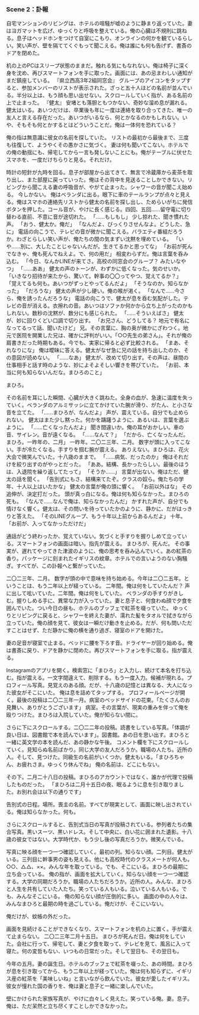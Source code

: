 ### Scene 2：訃報

自宅マンションのリビングは、ホテルの喧騒が嘘のように静まり返っていた。妻はヨガマットを広げ、ゆっくりと呼吸を整えている。俺の心臓は不規則に跳ねる。息子はヘッドホンをつけて自室にこもり、オンラインの何かを観ているらしい。笑い声が、壁を隔ててくぐもって聞こえる。俺は誰にも何も告げず、書斎のドアを閉めた。

机の上のPCはスリープ状態のままだ。触れる気にもなれない。俺は椅子に深く身を沈め、再びスマートフォンを手に取った。画面には、あの忌まわしい通知がまだ鎮座している。
『県立西高3年2組同窓会』
グループのアイコンをタップすると、参加メンバーのリストが表示された。ざっと五十人ほどの名前が並んでいる。半分以上は、もう顔も思い出せない。スクロールしていく指が、ある名前の上で止まった。
『健太』
安堵とも落胆ともつかない、奇妙な溜め息が漏れる。健太はいる。あいつだけは、卒業後も年に一度は連絡を取り合ってきた、唯一の友人と言える存在だった。あいつがいるなら、何とかなるのかもしれない。いや、そもそも何とかするとはどういうことだ。俺は一体何を恐れている？

俺の指は無意識に彼女の名前を探していた。
リストの最初から最後まで、三度も往復して、ようやくその愚かさに気づく。
妻は何も聞いてこない。ホテルでの俺の動揺にも、帰宅してから一言も発しないことにも。俺がテーブルに伏せたスマホを、一度だけちらりと見る。それだけ。

時計の短針が九時を回る。息子が部屋から出てきて、無言で冷蔵庫から麦茶を取り出し、また部屋に戻っていった。俺はその背中を見送ることしかできない。リビングから聞こえる妻の呼吸音が、やがて止まった。シャワーの音が聞こえ始める。
今しかない。
俺はベランダに出る。眼下に車のテールランプが点々と見える。俺はスマホの連絡先リストから健太の名前を探し出し、ためらいがちに発信ボタンを押した。コール音が、やけに長く感じる。四回、五回……留守電に切り替わる直前、不意に音が途切れた。
「……もしもし」
少し掠れた、聞き慣れた声。
「おう、健太か。俺だ」
「なんだよ、びっくりさせんなよ。どうした、急に」
電話の向こうで、テレビの音が微かに聞こえる。バラエティ番組だろうか。わざとらしい笑い声が、俺たちの間の気まずい沈黙を埋めている。
「いや……別に、大したことじゃないんだが。生きてるかと思ってな」
「お前が死んでなきゃ、俺も死んでねえよ。で、何の用だ」
相変わらずだ。俺は言葉を呑み込む。
「今日、なんかLINEが来てさ。高校の同窓会のグループ？ みたいなやつ」
「……ああ」
健太の声のトーンが、わずかに低くなった。気のせいか。
「いきなり招待が来たから、驚いて。幹事の〇〇ってやつ、覚えてるか？」
「覚えてるも何も。あいつがずっとやってるんだよ」
「そうなのか。知らなかった」
「だろうな」
健太の声が少し硬い。俺の喉が渇く。
「なんで……今さら、俺を誘ったんだろうな」
電話の向こうで、健太が息を呑む気配がした。テレビの音が消える。衣擦れの音。あいつはソファか何かから立ち上がったのかもしれない。数秒の沈黙が、数分にも感じられた。
「……そういえばさ」
健太が、妙に回りくどい口調で切り出す。
「お兄さん、どうしてる？ 地元で有名になってるって話、聞いたけど」
兄。その言葉に、胸の奥が微かにざわつく。地元で医院を開業した兄は、確かに評判がいい。「○○先生の弟さん」。それが俺の肩書きだった時期もある。今でも、実家に帰ると必ず比較される。
「まあ、それなりにな」
俺は曖昧に答える。健太がなぜ急に兄の話を持ち出したのか、その意図が読めない。
「……なあ」
健太が、改めて切り出す。その声は、昼間の仕事相手と話す時のような、妙によそよそしい響きを帯びていた。
「お前、本当に何も知らないんだな。まひろのこと」

まひろ。

その名前を耳にした瞬間、心臓が大きく跳ねた。全身の血が、急速に温度を失っていく。ベランダのアルミサッシに立てかけていた腕が滑り、がたん、と小さな音を立てた。
「……まひろが、なんだよ」
声が、震えている。自分でも止められない。
健太はまた少し黙った。何かを躊躇うように、あるいは、言葉を選ぶように。
「……亡くなったんだよ」
聞き間違いか。俺の耳がおかしい。車の音、サイレン。音が遠くなる。
「……なんて？」
「だから、亡くなったんだ。まひろ。一昨年の、二月」
一昨年。二〇二三年、二月。
数字が頭に入ってこない。手が冷たくなる。手すりを掴む腕が震える。
ありえない。まひろは、花火大会で微笑んでいた。十八歳のままで。
「……病気、だったのか」
俺はそれだけを絞り出すのがやっとだった。
「ああ。結構、長かったらしい。最後のほうは、入退院を繰り返してたって」
「そうか……」
言葉が出ない。俺はただ、健太の話を聞く。
「告別式にもさ、結構来てたぞ。クラスの奴ら。俺たちの学年、十人以上はいたかな」
健太の言葉が俺の頭に響く。
「お前以外はな」
その追伸が、決定打だった。
頭が真っ白になる。俺は何も知らなかった。まひろの死も。
「なんで……なんで俺は、知らなかったんだ」
かすれた声が、自分でも情けなく響く。健太は、その問いを待っていたかのように、静かに、だがはっきりと答えた。
「そのLINEグループ、もう十年以上前からあるんだよ」
十年。
「お前が、入ってなかっただけだ」

通話がどう終わったか、覚えていない。気づくと手すりを握りしめて立っている。スマートフォンの画面は暗い。指先が震える。
まひろが、死んだ。
その事実が、遅れてやってきた津波のように、俺の思考を呑み込んでいく。あの紅茶の香り。パッケージに刻まれたイギリスの紋章。ホテルでの言いようのない胸騒ぎ。すべてが、この訃報へと繋がっていた。

二〇二三年、二月。
数字が頭の中で意味を持ち始める。今年は二〇二五年。ということは、もう二年以上が経っている。
二年間。俺は何をしていたんだ？
声に出して呟いていた。二年間。俺は何をしていた。
ベランダの手すりがきしむ。握りしめる手に、異常な力が入っていた。妻と息子と、何食わぬ顔で夕食を囲んでいた。つい今日の昼も、ホテルのブッフェで紅茶を啜っていた。
ゆっくりとリビングに戻ると、シャワーを終えた妻が、濡れた髪をタオルで拭きながら立っていた。俺の顔を見て、彼女は一瞬だけ動きを止める。だが、何も問いただすことはせず、ただ静かに俺の横を通り過ぎ、寝室のドアを開けた。

妻の足音が寝室で止まる。ベッドに腰を下ろす音。ドライヤーが回り始める。俺は書斎に戻り、ドアを静かに閉めた。再びスマートフォンを手に取る。指が震える。

Instagramのアプリを開く。検索窓に「まひろ」と入力し、続けて本名を打ち込む。指が震える。一文字間違えて、削除する。もう一度入力。候補が現れる。プロフィール写真。見覚えのある顔。だが、十八歳の記憶とは異なる、大人になった彼女がそこにいた。
俺は息を詰めてタップする。
プロフィールページが開く。最後の投稿は二〇二三年一月。病室のベッドサイドの花束。「たくさんのお見舞い、ありがとうございます」
病室。その言葉が、現実の重みを伴って俺を殴りつけた。まひろは入院していた。俺が知らない間に。

さらに下にスクロールする。二〇二二年の投稿。読書をしている写真。「体調が良い日は、図書館で本を読んでいます」。図書館。あの日を思い出す。まひろと一緒に英文学の本を読んだ、あの静かな午後。
コメント欄を下にスクロールしていく。見知らぬ名前ばかり。同じ大学の友人だろうか。職場の人たち。近所の人。そして、見つけた。同級生の名前がいくつか。健太もいる。「まひろちゃん、お疲れさま。ゆっくり休んでね」
俺の名前は、どこにもない。

その下。二月二十八日の投稿。まひろのアカウントではなく、誰かが代理で投稿したものだった。
「まひろは二月十五日の夜、眠るように息を引き取りました。お別れ会は以下の通りです」

告別式の日程。場所。喪主の名前。すべてが現実として、画面に映し出されている。俺は知らなかった。何も。

さらにスクロールすると、告別式当日の写真が投稿されている。参列者たちの集合写真。黒いスーツ、黒いドレス。そして中央に、白い花に囲まれた遺影。十八歳の彼女ではない。大学時代か、もう少し後の写真だろうか。微笑んでいる。

写真に映る顔を一つ一つ確認していく。最初の列。知らない顔。二列目。健太がいる。三列目に幹事男の姿も見える。他にも高校時代のクラスメートが何人も。○○、△△、××。みんな年を取っている。でも、そこにいる。まひろの最期に立ち会っている。
俺の指が、画面を拡大していく。知らない顔を一つ一つ確認する。大学の同期だろうか。職場の人たちだろうか。近所の人。みんな、まひろと人生を共有していた人たち。笑っている人もいる。泣いている人もいる。でも、みんなそこにいる。
俺の知らない顔が圧倒的に多い。
画面の中の人々は、みんなまひろと最期の時を過ごしている。俺だけが、そこにいない。

俺だけが、蚊帳の外だった。

画面を見続けることができなくなり、スマートフォンを机の上に置く。手が震えて止まらない。
二〇二三年二月十五日。
まひろが死んだ日。俺は何をしていた。会社に行って、帰宅して、妻と夕食を取って、テレビを見て、風呂に入って寝た。何の変哲もない、いつもの日常だった。そして翌日も、その翌日も。

今年の五月。妻の誕生日。ホテルのブッフェで紅茶を啜った、あの時間。まひろが息を引き取ってから、もう二年以上が経っていた。俺は何も知らずに、イギリス産の紅茶を「美味しいね」と言いながら飲んでいた。彼女が愛したイギリス。彼女が憧れた国の香りを、俺は妻と息子と一緒に楽しんでいた。

壁にかけられた家族写真が、やけに白々しく見えた。笑っている俺。妻。息子。俺は、ただ呆然と立ち尽くすことしかできなかった。